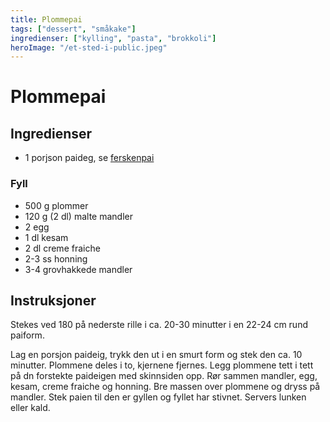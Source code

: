```yaml
---
title: Plommepai
tags: ["dessert", "småkake"]
ingredienser: ["kylling", "pasta", "brokkoli"]
heroImage: "/et-sted-i-public.jpeg"
---
```


# Plommepai

## Ingredienser

- 1 porjson paideg, se [ferskenpai](./ferskenpai)

### Fyll

- 500 g plommer
- 120 g (2 dl) malte mandler
- 2 egg
- 1 dl kesam
- 2 dl creme fraiche
- 2-3 ss honning
- 3-4 grovhakkede mandler

## Instruksjoner

Stekes ved 180 på nederste rille i ca. 20-30 minutter i en 22-24 cm rund paiform.

Lag en porsjon paideig, trykk den ut i en smurt form og stek den ca. 10 minutter. Plommene deles i to, kjernene fjernes. Legg plommene tett i tett på dn forstekte paideigen med skinnsiden opp. Rør sammen mandler, egg, kesam, creme fraiche og honning. Bre massen over plommene og dryss på mandler. Stek paien til den er gyllen og fyllet har stivnet. Servers lunken eller kald.
